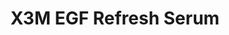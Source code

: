 ---  
title: X3M EGF Refresh Serum
description:
image: /images/banner.jpg
shop_link: 'https://www.beauty-bar.se/partner/pipers-hudvard/?add-to-cart=1610'
info_link: 'https://www.beauty-bar.se/produkt/x3megf-refresh-serum50ml/'
pris: '495:-'
category: Serum&sol;Kräm
---
